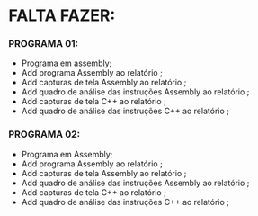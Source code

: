 # FALTA FAZER:
### PROGRAMA 01:
  * Programa em assembly;
  * Add programa Assembly ao relatório ;
  * Add capturas de tela Assembly ao relatório ;
  * Add quadro de análise das instruções Assembly ao relatório ;
  * Add capturas de tela C++ ao relatório ;
  * Add quadro de análise das instruções C++ ao relatório ;
  
### PROGRAMA 02:
  * Programa em Assembly;
  * Add programa Assembly ao relatório ;
  * Add capturas de tela Assembly ao relatório ;
  * Add quadro de análise das instruções Assembly ao relatório ;
  * Add capturas de tela C++ ao relatório ;
  * Add quadro de análise das instruções C++ ao relatório ;

